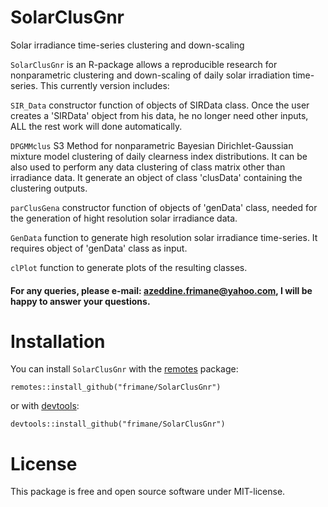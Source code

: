 # SolarClusGnr
Solar irradiance time-series clustering and down-scaling

``` SolarClusGnr ``` is an R-package allows a reproducible research for nonparametric clustering and down-scaling of daily solar irradiation time-series. This currently version includes: 

   ``` SIR_Data ``` constructor function of objects of SIRData class. Once the user creates a 'SIRData' object from his data, he no longer need other inputs, ALL the rest work will done automatically.
   
   ``` DPGMMclus ``` S3 Method for nonparametric Bayesian Dirichlet-Gaussian mixture model clustering of daily clearness index distributions. It can be also used to perform any data clustering of class matrix other than irradiance data. It generate an object of class 'clusData' containing the clustering outputs.
   
   ``` parClusGena ``` constructor function of objects of 'genData' class, needed for the generation of hight resolution solar irradiance data.
   
   ``` GenData ``` function to generate high resolution solar irradiance time-series. It requires object of 'genData' class as input.
   
   ``` clPlot ``` function to generate plots of the resulting classes.
   
#### For any queries, please e-mail: azeddine.frimane@yahoo.com, I will be happy to answer your questions.
   
# Installation

You can install ``` SolarClusGnr ``` with the [remotes](https://install-github.me/r-lib/remotes) package:

```
remotes::install_github("frimane/SolarClusGnr")
```

or with [devtools](https://cran.r-project.org/web/packages/devtools/index.html):

```
devtools::install_github("frimane/SolarClusGnr")
```

# License

This package is free and open source software under MIT-license.
